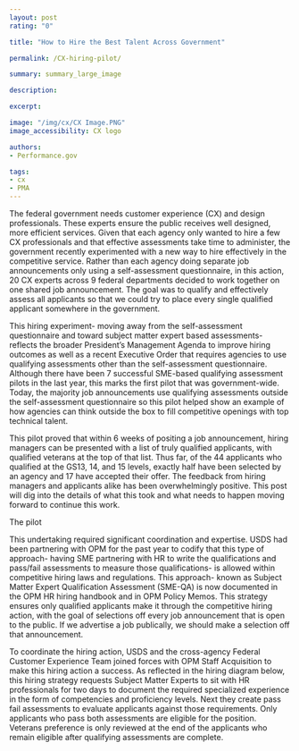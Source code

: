 ```yaml
---
layout: post
rating: "0"

title: "How to Hire the Best Talent Across Government"

permalink: /CX-hiring-pilot/

summary: summary_large_image

description: 

excerpt: 

image: "/img/cx/CX Image.PNG"
image_accessibility: CX logo

authors:
- Performance.gov

tags:
- cx
- PMA
---
```


The federal government needs customer experience (CX) and design professionals. These experts ensure the public receives well designed, more efficient services.  Given that each agency only wanted to hire a few CX professionals and that effective assessments take time to administer, the government recently experimented with a new way to hire effectively in the competitive service. Rather than each agency doing separate job announcements only using a self-assessment questionnaire, in this action, 20 CX experts across 9 federal departments decided to work together on one shared job announcement. The goal was to qualify and effectively assess all applicants so that we could try to place every single qualified applicant somewhere in the government.

This hiring experiment- moving away from the self-assessment questionnaire and toward subject matter expert based assessments- reflects the broader President’s Management Agenda to improve hiring outcomes as well as a recent Executive Order that requires agencies to use qualifying assessments other than the self-assessment questionnaire. Although there have been 7 successful SME-based qualifying assessment pilots in the last year, this marks the first pilot that was government-wide. Today, the majority job announcements use qualifying assessments outside the self-assessment questionnaire so this pilot helped show an example of how agencies can think outside the box to fill competitive openings with top technical talent. 

This pilot proved that within 6 weeks of positing a job announcement, hiring managers can be presented with a list of truly qualified applicants, with qualified veterans at the top of that list. Thus far, of the 44 applicants who qualified at the GS13, 14, and 15 levels, exactly half have been selected by an agency and 17 have accepted their offer. The feedback from hiring managers and applicants alike has been overwhelmingly positive. This post will dig into the details of what this took and what needs to happen moving forward to continue this work.


The pilot

This undertaking required significant coordination and expertise. USDS had been partnering with OPM for the past year to codify that this type of approach- having SME partnering with HR to write the qualifications and pass/fail assessments to measure those qualifications- is allowed within competitive hiring laws and regulations. This approach- known as Subject Matter Expert Qualification Assessment (SME-QA) is now documented in the OPM HR hiring handbook and in OPM Policy Memos. This strategy ensures only qualified applicants make it through the competitive hiring action, with the goal of selections off every job announcement that is open to the public. If we advertise a job publically, we should make a selection off that announcement.

To coordinate the hiring action, USDS and the cross-agency Federal Customer Experience Team joined forces with OPM Staff Acquisition to make this hiring action a success. As reflected in the hiring diagram below, this hiring strategy requests Subject Matter Experts to sit with HR professionals for two days to document the required specialized experience in the form of competencies and proficiency levels. Next they create pass fail assessments to evaluate applicants against those requirements. Only applicants who pass both assessments are eligible for the position. Veterans preference is only reviewed at the end of the applicants who remain eligible after qualifying assessments are complete.


